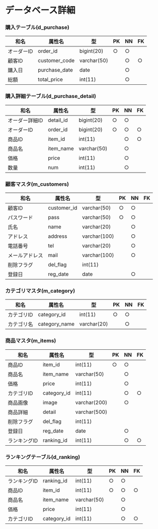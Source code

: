 # データベース詳細


### 購入テーブル(d_purchase)

|和名| 属性名 | 型 | PK | NN | FK |
|---|--------|----|----|----|----|
|オーダーID|order_id|bigint(20)|○|○||
|顧客ID|customer_code|varchar(50)||○|○|
|購入日|purchase_date|date||○||
|総額|total_price|int(11)||○||

### 購入詳細テーブル(d_purchase_detail)

|和名| 属性名 | 型 | PK | NN | FK |
|----|-------|----|----|----|----|
|オーダー詳細ID|detail_id|bigint(20)|○|○||
|オーダーID|order_id|bigint(20)|○|○|○|
|商品ID|item_id|int(11)||○|○|
|商品名|item_name|varchar(50)||○||
|価格|price|int(11)||○||
|数量|num|int(11)||○||

### 顧客マスタ(m_customers)

|和名| 属性名 | 型 | PK | NN | FK |
|----|-------|----|----|----|----|
|顧客ID|customer_id|varchar(50)|○|○||
|パスワード|pass|varchar(50)|○|○||
|氏名|name|varchar(20)||○||
|アドレス|address|varchar(100)||○||
|電話番号|tel|varchar(20)||○||
|メールアドレス|mail|varchar(100)||○||
|削除フラグ|del_flag|int(11)||||
|登録日|reg_date|date||○||


### カテゴリマスタ(m_category)

|和名| 属性名 | 型 | PK | NN | FK |
|----|-------|----|----|----|----|
|カテゴリID|category_id|int(11)|○|○||
|カテゴリ名|category_name|varchar(20)||○||


### 商品マスタ(m_items)

|和名| 属性名 | 型 | PK | NN | FK |
|----|-------|----|----|----|----|
|商品ID|item_id|int(11)|○|○||
|商品名|item_name|varchar(50)||○||
|価格|price|int(11)||○||
|カテゴリID|category_id|int(11)||○|○|
|商品画像|image|varchar(200)||○||
|商品詳細|detail|varchar(500)||||
|削除フラグ|del_flag|int(11)||||
|登録日|reg_date|date||○||
|ランキングID|ranking_id|int(11)||○|○|


### ランキングテーブル(d_ranking)

|和名| 属性名 | 型 | PK | NN | FK |
|----|-------|----|----|----|----|
|ランキングID|ranking_id|int(11)|○|○||
|商品ID|item_id|int(11)|○|○|○|
|商品名|item_name|varchar(50)||○||
|価格|price|int(11)||○||
|カテゴリID|category_id|int(11)||○|○|

